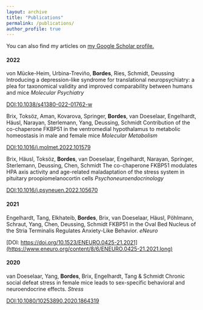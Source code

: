 ```yaml
---
layout: archive
title: "Publications"
permalink: /publications/
author_profile: true
---
```


  You can also find my articles on <u><a href="https://scholar.google.com/citations?user=T6pswigAAAAJ&hl=en&oi=ao">my Google Scholar profile</a>.</u>

#### 2022

von Mücke-Heim, Urbina-Treviño, **Bordes**, Ries, Schmidt, Deussing
Introducing a depression-like syndrome for translational neuropsychiatry: a plea for taxonomical validity and improved comparability between humans and mice *Molecular Psychiatry*

[DOI:10.1038/s41380-022-01762-w](https://www.nature.com/articles/s41380-022-01762-w)

Brix, Toksöz, Aman, Kovarova, Springer, **Bordes**, van Doeselaar, Engelhardt, Häusl, Narayan, Sterlemann, Yang, Deussing, Schmidt
Contribution of the co-chaperone FKBP51 in the ventromedial hypothalamus to metabolic homeostasis in male and female mice *Molecular Metabolism*

[DOI:10.1016/j.molmet.2022.101579](https://www.sciencedirect.com/science/article/pii/S221287782200148X?via%3Dihub)

Brix, Häusl, Toksöz, **Bordes**, van Doeselaar, Engelhardt, Narayan, Springer, Sterlemann, Deussing, Chen, Schmidt
The co-chaperone FKBP51 modulates HPA axis activity and age-related maladaptation of the stress system in pituitary proopiomelanocortin cells *Psychoneuroendocrinology*

[DOI:10.1016/j.psyneuen.2022.105670](https://www.sciencedirect.com/science/article/pii/S0306453022000117?via%3Dihub)

#### 2021

Engelhardt, Tang, Elkhateib, **Bordes**, Brix, van Doeselaar, Häusl, Pöhlmann, Schraut, Yang, Chen, Deussing, Schmidt
FKBP51 in the Oval Bed Nucleus of the Stria Terminalis Regulates Anxiety-Like Behavior. *eNeuro*

[DOI: https://doi.org/10.1523/ENEURO.0425-21.2021](https://www.eneuro.org/content/8/6/ENEURO.0425-21.2021.long)

#### 2020

van Doeselaar, Yang, **Bordes**, Brix, Engelhardt, Tang & Schmidt
Chronic social defeat stress in female mice leads to sex-specific behavioral and neuroendocrine effects. *Stress*

[DOI:10.1080/10253890.2020.1864319](https://www.tandfonline.com/doi/full/10.1080/10253890.2020.1864319)

